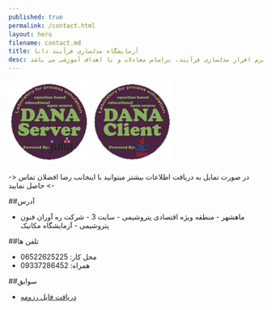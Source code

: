 ```yaml
---
published: true
permalink: /contact.html
layout: hero
filename: contact.md
title: آزمایشگاه مدلسازی فرآیند دانا
desc: آزمایشگاه دانا، یک پروژه متن باز جهت توسعه نرم افزار مدلسازی فرآیند، براساس معادلات و با اهداف آموزشی می باشد
---
```


[![Go to server website](/assets/img/DANA_ServerSmall.png "DANA-Laboratory Client Site")](/DANA-Laboratory.jl)
[![Go to client website](/assets/img/DANA_ClientSmall.png "DANA-Laboratory Server Site")](/DANA-Laboratory.java)

-> در صورت تمایل به دریافت اطلاعات بیشتر میتوانید با اینجانب رضا افضلان تماس حاصل نمایید <-

##آدرس

 - ماهشهر - منطقه ویژه اقتصادی پتروشیمی - سایت 3 - شرکت ره آوران فنون پتروشیمی - آزمایشگاه مکانیک

##تلفن ها

- محل کار: 06522625225
- همراه: 09337286452

##سوابق

- [دریافت فایل رزومه](/assets/pdf/resume.pdf)